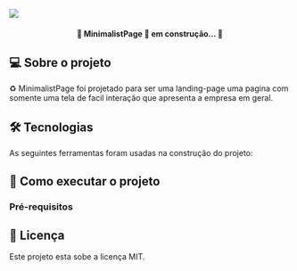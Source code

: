 ![](C:\Users\Carlos\Documents\GitHub\Projeto_2\project\Projeto_03\imagens\Screenshot_1.png)

<h4 align="center"> 
	🚧 MinimalistPage 🚀 em construção... 🚧
</h4>




## 💻 Sobre o projeto

♻️ MinimalistPage foi projetado para ser uma landing-page uma pagina com somente uma tela de facil interação que apresenta a empresa em geral.




## 🛠 Tecnologias

As seguintes ferramentas foram usadas na construção do projeto:



## 🚀 Como executar o projeto




### Pré-requisitos





## 📝 Licença

Este projeto esta sobe a licença MIT.
